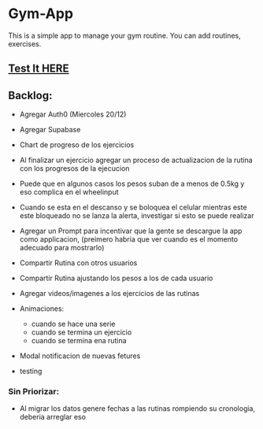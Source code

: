 # Gym-App

This is a simple app to manage your gym routine. You can add routines, exercises.

## [Test It HERE](https://javierbalonga.github.io/gym-app/) 

## Backlog:
- Agregar Auth0 (Miercoles 20/12)

- Agregar Supabase
- Chart de progreso de los ejercicios
- Al finalizar un ejercicio agregar un proceso de actualizacion de la rutina con los progresos de la ejecucion
- Puede que en algunos casos los pesos suban de a menos de 0.5kg y eso complica en el wheelinput
- Cuando se esta en el descanso y se boloquea el celular mientras este este bloqueado no se lanza la alerta, investigar si esto se puede realizar
- Agregar un Prompt para incentivar que la gente se descargue la app como applicacion, (preimero habria que ver cuando es el momento adecuado para mostrarlo)
- Compartir Rutina con otros usuarios
- Compartir Rutina ajustando los pesos a los de cada usuario
- Agregar videos/imagenes a los ejercicios de las rutinas
- Animaciones:
    - cuando se hace una serie
    - cuando se termina un ejercicio
    - cuando se termina ena rutina
- Modal notificacion de nuevas fetures
- testing

### Sin Priorizar:
- Al migrar los datos genere fechas a las rutinas rompiendo su cronologia, deberia arreglar eso
